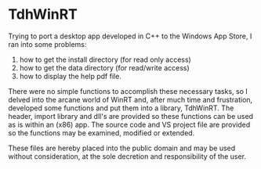 # TdhWinRT

Trying to port a desktop app developed in C++ to the Windows App Store, I ran into some problems:
1. how to get the install directory (for read only access)
2. how to get the data directory (for read/write access)
3. how to display the help pdf file. 

There were no simple functions to accomplish these necessary tasks, so I delved into the arcane world of WinRT and, after much time and
frustration, developed some functions and put them into a library, TdhWinRT. The header, import library and dll's are provided so 
these functions can be used as is within an (x86) app. The source code and VS project file are provided so the functions may be examined, 
modified or extended. 

These files are hereby placed into the public domain and may be used without consideration, at the sole decretion and responsibility 
of the user.
